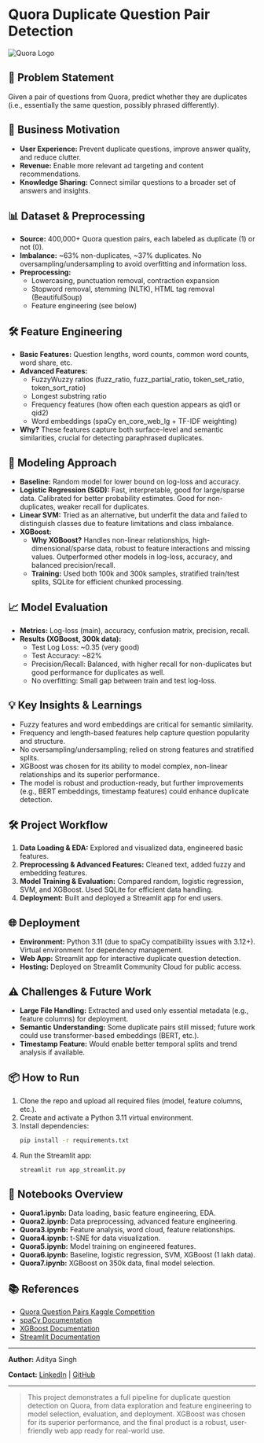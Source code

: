 # Quora Duplicate Question Pair Detection

![Quora Logo](https://upload.wikimedia.org/wikipedia/commons/9/91/Quora_logo_2015.svg)

## 🚀 Problem Statement
Given a pair of questions from Quora, predict whether they are duplicates (i.e., essentially the same question, possibly phrased differently).

## 💼 Business Motivation
- **User Experience:** Prevent duplicate questions, improve answer quality, and reduce clutter.
- **Revenue:** Enable more relevant ad targeting and content recommendations.
- **Knowledge Sharing:** Connect similar questions to a broader set of answers and insights.

## 📊 Dataset & Preprocessing
- **Source:** 400,000+ Quora question pairs, each labeled as duplicate (1) or not (0).
- **Imbalance:** ~63% non-duplicates, ~37% duplicates. No oversampling/undersampling to avoid overfitting and information loss.
- **Preprocessing:**
  - Lowercasing, punctuation removal, contraction expansion
  - Stopword removal, stemming (NLTK), HTML tag removal (BeautifulSoup)
  - Feature engineering (see below)

## 🛠️ Feature Engineering
- **Basic Features:** Question lengths, word counts, common word counts, word share, etc.
- **Advanced Features:**
  - FuzzyWuzzy ratios (fuzz_ratio, fuzz_partial_ratio, token_set_ratio, token_sort_ratio)
  - Longest substring ratio
  - Frequency features (how often each question appears as qid1 or qid2)
  - Word embeddings (spaCy en_core_web_lg + TF-IDF weighting)
- **Why?** These features capture both surface-level and semantic similarities, crucial for detecting paraphrased duplicates.

## 🤖 Modeling Approach
- **Baseline:** Random model for lower bound on log-loss and accuracy.
- **Logistic Regression (SGD):** Fast, interpretable, good for large/sparse data. Calibrated for better probability estimates. Good for non-duplicates, weaker recall for duplicates.
- **Linear SVM:** Tried as an alternative, but underfit the data and failed to distinguish classes due to feature limitations and class imbalance.
- **XGBoost:**
  - **Why XGBoost?** Handles non-linear relationships, high-dimensional/sparse data, robust to feature interactions and missing values. Outperformed other models in log-loss, accuracy, and balanced precision/recall.
  - **Training:** Used both 100k and 300k samples, stratified train/test splits, SQLite for efficient chunked processing.

## 📈 Model Evaluation
- **Metrics:** Log-loss (main), accuracy, confusion matrix, precision, recall.
- **Results (XGBoost, 300k data):**
  - Test Log Loss: ~0.35 (very good)
  - Test Accuracy: ~82%
  - Precision/Recall: Balanced, with higher recall for non-duplicates but good performance for duplicates as well.
  - No overfitting: Small gap between train and test log-loss.

## 💡 Key Insights & Learnings
- Fuzzy features and word embeddings are critical for semantic similarity.
- Frequency and length-based features help capture question popularity and structure.
- No oversampling/undersampling; relied on strong features and stratified splits.
- XGBoost was chosen for its ability to model complex, non-linear relationships and its superior performance.
- The model is robust and production-ready, but further improvements (e.g., BERT embeddings, timestamp features) could enhance duplicate detection.

## 🛠️ Project Workflow
1. **Data Loading & EDA:** Explored and visualized data, engineered basic features.
2. **Preprocessing & Advanced Features:** Cleaned text, added fuzzy and embedding features.
3. **Model Training & Evaluation:** Compared random, logistic regression, SVM, and XGBoost. Used SQLite for efficient data handling.
4. **Deployment:** Built and deployed a Streamlit app for end users.

## 🌐 Deployment
- **Environment:** Python 3.11 (due to spaCy compatibility issues with 3.12+). Virtual environment for dependency management.
- **Web App:** Streamlit app for interactive duplicate question detection.
- **Hosting:** Deployed on Streamlit Community Cloud for public access.

## ⚠️ Challenges & Future Work
- **Large File Handling:** Extracted and used only essential metadata (e.g., feature columns) for deployment.
- **Semantic Understanding:** Some duplicate pairs still missed; future work could use transformer-based embeddings (BERT, etc.).
- **Timestamp Feature:** Would enable better temporal splits and trend analysis if available.

## 📦 How to Run
1. Clone the repo and upload all required files (model, feature columns, etc.).
2. Create and activate a Python 3.11 virtual environment.
3. Install dependencies:
   ```bash
   pip install -r requirements.txt
   ```
4. Run the Streamlit app:
   ```bash
   streamlit run app_streamlit.py
   ```

## 📝 Notebooks Overview
- **Quora1.ipynb:** Data loading, basic feature engineering, EDA.
- **Quora2.ipynb:** Data preprocessing, advanced feature engineering.
- **Quora3.ipynb:** Feature analysis, word cloud, feature relationships.
- **Quora4.ipynb:** t-SNE for data visualization.
- **Quora5.ipynb:** Model training on engineered features.
- **Quora6.ipynb:** Baseline, logistic regression, SVM, XGBoost (1 lakh data).
- **Quora7.ipynb:** XGBoost on 350k data, final model selection.

## 📚 References
- [Quora Question Pairs Kaggle Competition](https://www.kaggle.com/c/quora-question-pairs)
- [spaCy Documentation](https://spacy.io/)
- [XGBoost Documentation](https://xgboost.readthedocs.io/)
- [Streamlit Documentation](https://docs.streamlit.io/)

---

**Author:** Aditya Singh

**Contact:** [LinkedIn](https://www.linkedin.com/) | [GitHub](https://github.com/AdiSinghCodes)

---

> This project demonstrates a full pipeline for duplicate question detection on Quora, from data exploration and feature engineering to model selection, evaluation, and deployment. XGBoost was chosen for its superior performance, and the final product is a robust, user-friendly web app ready for real-world use.
